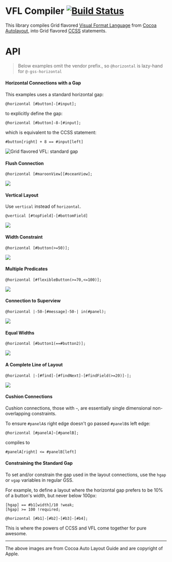 VFL Compiler [![Build Status](https://travis-ci.org/the-gss/vfl-compiler.png?branch=master)](https://travis-ci.org/the-gss/vfl-compiler)
=============

This library compiles Grid flavored [Visual Format Language](http://developer.apple.com/library/ios/#documentation/UserExperience/Conceptual/AutolayoutPG/Articles/formatLanguage.html) from [Cocoa Autolayout](http://developer.apple.com/library/ios/#documentation/UserExperience/Conceptual/AutolayoutPG/Articles/formatLanguage.html), into Grid flavored [CCSS](http://citeseer.ist.psu.edu/viewdoc/summary?doi=10.1.1.101.4819) statements.  


# API

> Below examples omit the vendor prefix., so `@horizontal` is lazy-hand for `@-gss-horizontal`

#### Horizontal Connections with a Gap

This examples uses a standard horizontal gap:

`@horizontal [#button]-[#input];`

to explicitly define the gap:

`@horizontal [#button]-8-[#input];`

which is equivalent to the CCSS statement:

`#button[right] + 8 == #input[left]`

![Grid flavored VFL: standard gap](http://developer.apple.com/library/ios/documentation/UserExperience/Conceptual/AutolayoutPG/Art/standardSpace.png)

#### Flush Connection

`@horizontal [#maroonView][#oceanView];`

![](http://developer.apple.com/library/ios/documentation/UserExperience/Conceptual/AutolayoutPG/Art/flushViews.png)

#### Vertical Layout

Use `vertical` instead of `horizontal`.

`@vertical [#topField]-[#bottomField]`

![](http://developer.apple.com/library/ios/documentation/UserExperience/Conceptual/AutolayoutPG/Art/verticalLayout.png)

#### Width Constraint

`@horizontal [#button(>=50)];`

![](http://developer.apple.com/library/ios/documentation/UserExperience/Conceptual/AutolayoutPG/Art/widthConstraint.png)

#### Multiple Predicates

`@horizontal [#flexibleButton(>=70,<=100)];`

![](http://developer.apple.com/library/ios/documentation/UserExperience/Conceptual/AutolayoutPG/Art/multiplePredicates.png)

#### Connection to Superview

`@horizontal |-50-[#message]-50-| in(#panel);`

![](http://developer.apple.com/library/ios/documentation/UserExperience/Conceptual/AutolayoutPG/Art/connectionToSuperview.png)

#### Equal Widths

`@horizontal [#button1(==#button2)];`

![](http://developer.apple.com/library/ios/documentation/UserExperience/Conceptual/AutolayoutPG/Art/equalWidths.png)

#### A Complete Line of Layout

`@horizontal |-[#find]-[#findNext]-[#findField(>=20)]-|;`

![](http://developer.apple.com/library/ios/documentation/UserExperience/Conceptual/AutolayoutPG/Art/completeLayout.png)

#### Cushion Connections

Cushion connections, those with `~`, are essentially single dimensional non-overlapping constraints.

To ensure `#panelA`s right edge doesn't go passed `#panelB`s left edge:

`@horizontal [#panelA]~[#panelB];`

compiles to

`#panelA[right] <= #panelB[left]`

#### Constraining the Standard Gap

To set and/or constrain the gap used in the layout connections, use the `hgap` or `vgap` variables in regular GSS.  

For example, to define a layout where the horizontal gap prefers to be 10% of a button's width, but never below 100px:

```
[hgap] == #b1[width]/10 !weak;
[hgap] >= 100 !required;

@horizontal [#b1]-[#b2]-[#b3]-[#b4];
```

This is where the powers of CCSS and VFL come together for pure awesome.

----------------------

The above images are from Cocoa Auto Layout Guide and are copyright of Apple.

